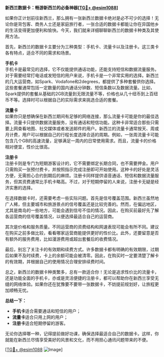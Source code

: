 **新西兰数据卡：畅游新西兰的必备神器[[TG💪+ @esim1088](https://t.me/s/esim1088)]**

如果你正计划前往新西兰，那么拥有一张新西兰数据卡绝对是必不可少的选择！无论你是背包客、商务人士还是家庭旅行者，一张合适的数据卡都能让你在异国他乡的生活变得更加便利和愉快。今天，我们就来详细聊聊新西兰的数据卡种类及其使用方法。

首先，新西兰的数据卡主要分为三种类型：手机卡、流量卡以及注册卡。这三类卡各有特点，适合不同的需求和场景。

**手机卡**  
手机卡是最常见的选择，它不仅能提供通话功能，还能支持短信和数据流量服务。对于需要经常打电话或发短信的用户来说，手机卡是一个非常实用的选择。新西兰的几大运营商，如Spark、Vodafone和2degrees，都提供了多种套餐供你选择。这些套餐通常包括一定数量的国内通话分钟数、短信条数以及数据流量。比如，Spark提供的套餐从基础的2GB流量到无限流量不等，价格也从几十纽币到上百纽币不等。选择时可以根据自己的实际需求来挑选合适的套餐。

**流量卡**  
如果你只是想确保在新西兰期间有足够的网络连接，那么流量卡可能是你的最佳选择。流量卡只提供数据流量服务，没有通话和短信功能。这种卡非常适合那些只需要上网查看地图、社交媒体或者发送邮件的用户。新西兰的流量卡通常按天、周或月计费，用户可以根据自己的行程长度选择合适的周期。例如，一张周流量卡可能包含几个GB的高速流量，足够满足一周内的日常使用需求。而且，流量卡的价格相对便宜，性价比很高。

**注册卡**  
注册卡则是专门为短期游客设计的，它不需要绑定长期合同，也不需要押金。用户只需购买一张预付费卡，并按照指示完成注册即可开始使用。这种卡的好处是灵活方便，无需担心合约到期后的麻烦。注册卡同样提供语音通话、短信和数据流量服务，但其资费通常比手机卡略高。不过，对于短期停留的人来说，注册卡无疑是经济实惠的选择。

在选择数据卡时，还需要考虑一些实际问题。首先是信号覆盖范围。新西兰虽然地广人稀，但主要城市和旅游景点的信号覆盖还是比较完善的。然而，在偏远地区，尤其是南岛的一些地方，可能会遇到信号不佳的情况。因此，在购买前最好先了解各运营商的信号覆盖情况，以便选择最适合自己的运营商。

其次是价格和服务质量。不同运营商的资费结构和网速表现可能会有所不同。建议在购买之前多做比较，看看哪家运营商能提供更好的性价比。此外，还要留意是否有额外的服务费用，比如漫游费用或超出套餐后的收费情况。

最后，别忘了关注卡的有效期和续费方式。许多数据卡都有明确的有效期限，过期后如果不及时续费，卡上的余额可能会被清零。因此，在购买时一定要清楚了解卡的有效期，并根据自己的使用情况合理安排续费时间。

总之，新西兰的数据卡种类繁多，总有一款适合你！无论是追求性价比的流量卡，还是功能全面的手机卡，亦或是灵活便捷的注册卡，都可以帮助你在新西兰享受无缝的网络体验。如果你还在犹豫要不要带一张数据卡，不妨提前规划好，让旅程更加顺畅无忧。

**总结一下：**  
- **手机卡**适合需要通话和短信的用户；  
- **流量卡**适合只用上网的用户；  
- **注册卡**适合短期停留的游客。  

无论你选择哪一种，记得提前做好功课，确保选择最适合自己的数据卡。这样，你就能在新西兰尽情享受美好的风景和文化，而不用担心通讯问题带来的不便。

[[TG💪+ @esim1088](https://t.me/s/esim1088) ![Image](https://i.postimg.cc/4NQfJmqS/Snipaste-2025-05-13-00-14-12.png)]